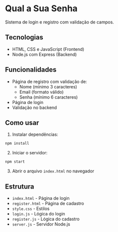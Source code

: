 # Qual a Sua Senha

Sistema de login e registro com validação de campos.

## Tecnologias

- HTML, CSS e JavaScript (Frontend)
- Node.js com Express (Backend)

## Funcionalidades

- Página de registro com validação de:
  - Nome (mínimo 3 caracteres)
  - Email (formato válido)
  - Senha (mínimo 6 caracteres)
- Página de login
- Validação no backend

## Como usar

1. Instalar dependências:
```bash
npm install
```

2. Iniciar o servidor:
```bash
npm start
```

3. Abrir o arquivo `index.html` no navegador

## Estrutura

- `index.html` - Página de login
- `register.html` - Página de cadastro
- `style.css` - Estilos
- `login.js` - Lógica do login
- `register.js` - Lógica do cadastro
- `server.js` - Servidor Node.js